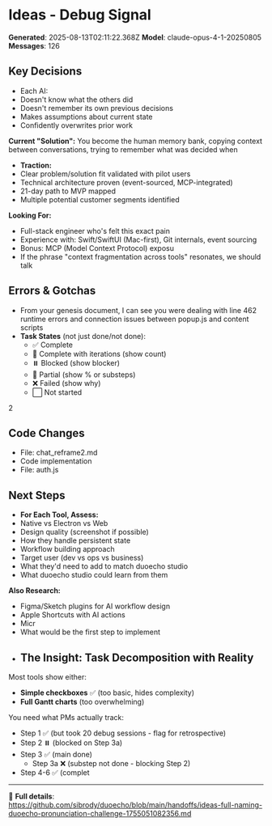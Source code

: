 # Ideas - Debug Signal

**Generated**: 2025-08-13T02:11:22.368Z
**Model**: claude-opus-4-1-20250805
**Messages**: 126

## Key Decisions
- Each AI:
- Doesn't know what the others did
- Doesn't remember its own previous decisions
- Makes assumptions about current state
- Confidently overwrites prior work

**Current "Solution":** You become the human memory bank, copying context between conversations, trying to remember what was decided when
- **Traction:** 
- Clear problem/solution fit validated with pilot users
- Technical architecture proven (event-sourced, MCP-integrated)
- 21-day path to MVP mapped
- Multiple potential customer segments identified

**Looking For:**
- Full-stack engineer who's felt this exact pain
- Experience with: Swift/SwiftUI (Mac-first), Git internals, event sourcing
- Bonus: MCP (Model Context Protocol) exposu
- If the phrase "context fragmentation across tools" resonates, we should talk

## Errors & Gotchas
- From your genesis document, I can see you were dealing with line 462 runtime errors and connection issues between popup.js and content scripts
- **Task States** (not just done/not done):
   - ✅ Complete
   - 🔄 Complete with iterations (show count)
   - ⏸️ Blocked (show blocker)
   - 🚧 Partial (show % or substeps)
   - ❌ Failed (show why)
   - ⬜ Not started

2

## Code Changes
- File: chat_reframe2.md
- Code implementation
- File: auth.js

## Next Steps
- **For Each Tool, Assess:**
- Native vs Electron vs Web
- Design quality (screenshot if possible)
- How they handle persistent state
- Workflow building approach
- Target user (dev vs ops vs business)
- What they'd need to add to match duoecho studio
- What duoecho studio could learn from them

**Also Research:**
- Figma/Sketch plugins for AI workflow design
- Apple Shortcuts with AI actions
- Micr
- What would be the first step to implement
- ## The Insight: Task Decomposition with Reality

Most tools show either:
- **Simple checkboxes** ✅ (too basic, hides complexity)
- **Full Gantt charts** (too overwhelming)

You need what PMs actually track:
- Step 1 ✅ (but took 20 debug sessions - flag for retrospective)
- Step 2 ⏸️ (blocked on Step 3a)
- Step 3 ✅ (main done)
  - Step 3a ❌ (substep not done - blocking Step 2)
- Step 4-6 ✅ (complet



---
🔗 **Full details**: https://github.com/sibrody/duoecho/blob/main/handoffs/ideas-full-naming-duoecho-pronunciation-challenge-1755051082356.md